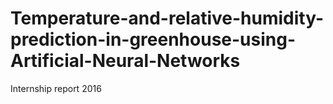 # Temperature-and-relative-humidity-prediction-in-greenhouse-using-Artificial-Neural-Networks
Internship report 2016
